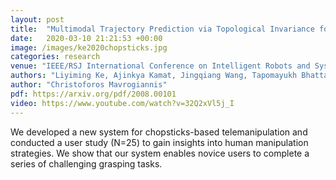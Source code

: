 ```yaml
---
layout: post
title:  "Multimodal Trajectory Prediction via Topological Invariance for Navigation at Uncontrolled Intersections"
date:   2020-03-10 21:21:53 +00:00
image: /images/ke2020chopsticks.jpg
categories: research
venue: "IEEE/RSJ International Conference on Intelligent Robots and Systems (IROS)"
authors: "Liyiming Ke, Ajinkya Kamat, Jingqiang Wang, Tapomayukh Bhattacharjee, Christoforos Mavrogiannis, Siddhartha S Srinivasa"
author: "Christoforos Mavrogiannis"
pdf: https://arxiv.org/pdf/2008.00101
video: https://www.youtube.com/watch?v=32Q2xVl5j_I
---
```

We developed a new system for chopsticks-based telemanipulation and conducted a user study (N=25) to gain insights into human manipulation strategies. We show that our system enables novice users to complete a series of challenging grasping tasks.